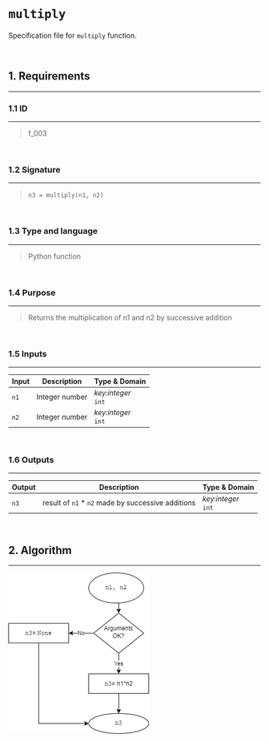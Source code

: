# **`multiply`**

Specification file for `multiply` function.

<br>

## 1. Requirements
---

### 1.1 ID
---
> f_003

<br>

### 1.2 Signature
---
> `n3 = multiply(n1, n2)`

<br>

### 1.3 Type and language
---
> Python function

<br>

### 1.4 Purpose
---
> Returns the multiplication of n1 and n2 
by successive addition

<br>

### 1.5 Inputs
---

| Input | Description | Type & Domain |
|---|---|---|
| `n1` | Integer number | *key:integer* <br> `int`
| `n2` | Integer number | *key:integer* <br> `int`

<br>

### 1.6 Outputs
---

| Output | Description | Type & Domain |
|---|---|---|
| `n3` | result of `n1` * `n2` made by successive additions | *key:integer* <br> `int`


<br>

## 2. Algorithm
---

![Algorithm](f_003_algorithm.drawio.png)


